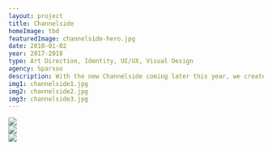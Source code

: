 ```yaml
---
layout: project
title: Channelside
homeImage: tbd
featuredImage: channelside-hero.jpg
date: 2018-01-02
year: 2017-2018
type: Art Direction, Identity, UI/UX, Visual Design
agency: Sparxoo
description: With the new Channelside coming later this year, we created a new identity to represent the re-imagined space. Using shipping containers for outdoor kiosks and food vendors, we used that texture throughout the website and branding materials to connect back to the shape of the logo. The logo not only mimics the shape, it also emphasizes the concept of building, expanding and being modular. This re-energized space will incorporate rich retail experiences, gourmet cuisine, and creative office spaces along lush, waterfront parks which directly influenced the color palette — a deep, rich red and steel blue to represent the industrial inspiration and a bright lime green to bring in that outdoor experience.
img1: channelside1.jpg
img2: channelside2.jpg
img3: channelside3.jpg
---
```


<div class="col-xs-12 about-work-items__item">
  <img src="{{ site.baseurl}}/assets/images/{{ page.img1 }}">
</div>
<div class="col-xs-12 about-work-items__item">
  <img src="{{ site.baseurl}}/assets/images/{{ page.img2 }}">
</div>
<div class="col-xs-12 about-work-items__item">
  <img src="{{ site.baseurl}}/assets/images/{{ page.img3 }}">
</div>